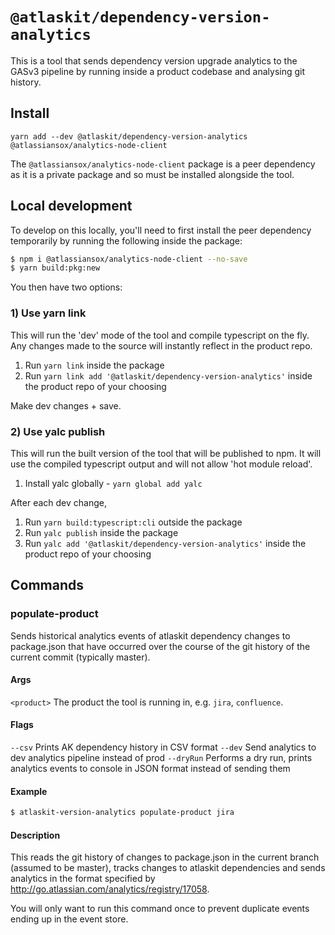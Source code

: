 # `@atlaskit/dependency-version-analytics`

This is a tool that sends dependency version upgrade analytics to the GASv3 pipeline by running inside a product codebase and analysing git history.

## Install

`yarn add --dev @atlaskit/dependency-version-analytics @atlassiansox/analytics-node-client`

The `@atlassiansox/analytics-node-client` package is a peer dependency as it is a private package and so must be installed alongside the tool.

## Local development

To develop on this locally, you'll need to first install the peer dependency temporarily by running the following inside the package:

```sh
$ npm i @atlassiansox/analytics-node-client --no-save
$ yarn build:pkg:new
```

You then have two options:

### 1) Use yarn link

This will run the 'dev' mode of the tool and compile typescript on the fly. Any changes made to the source will instantly reflect in the product repo.

1. Run `yarn link` inside the package
2. Run `yarn link add '@atlaskit/dependency-version-analytics'` inside the product repo of your choosing

Make dev changes + save.

### 2) Use yalc publish

This will run the built version of the tool that will be published to npm. It will use the compiled typescript output and will not allow 'hot module reload'.

1. Install yalc globally - `yarn global add yalc`

After each dev change,

1. Run `yarn build:typescript:cli` outside the package
2. Run `yalc publish` inside the package
3. Run `yalc add '@atlaskit/dependency-version-analytics'` inside the product repo of your choosing

## Commands

### populate-product <product>

Sends historical analytics events of atlaskit dependency changes to package.json that have occurred over the course of the git history of the current commit (typically master).

#### Args

`<product>` The product the tool is running in, e.g. `jira`, `confluence`.

#### Flags

`--csv` Prints AK dependency history in CSV format
`--dev` Send analytics to dev analytics pipeline instead of prod
`--dryRun` Performs a dry run, prints analytics events to console in JSON format instead of sending them

#### Example

```sh
$ atlaskit-version-analytics populate-product jira
```

#### Description

This reads the git history of changes to package.json in the current branch (assumed to be master), tracks changes to atlaskit dependencies and sends analytics in the format specified by http://go.atlassian.com/analytics/registry/17058.

You will only want to run this command once to prevent duplicate events ending up in the event store.
